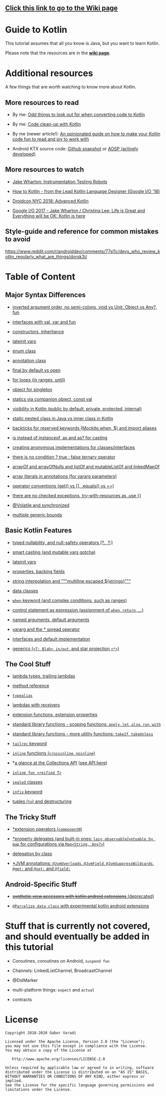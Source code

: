 ## [Click this link to go to the Wiki page](https://github.com/Zhuinden/guide-to-kotlin/wiki)

# Guide to Kotlin

This tutorial assumes that all you know is Java, but you want to learn Kotlin.

Please note that the resources are in the [**wiki page**](https://github.com/Zhuinden/guide-to-kotlin/wiki).

# Additional resources

A few things that are worth watching to know more about Kotlin.

## More resources to read

- By me: [Odd things to look out for when converting code to Kotlin](https://android.jlelse.eu/odd-things-to-look-out-for-when-converting-code-to-kotlin-a00b6239828c)

- By me: [Code clean-up with Kotlin](https://proandroiddev.com/code-clean-up-with-kotlin-19ee1c8c0719)

- By me (newer article!): [An opinionated guide on how to make your Kotlin code fun to read and joy to work with](https://proandroiddev.com/an-opinionated-guide-on-how-to-make-your-kotlin-code-fun-to-read-and-joy-to-work-with-caa3a4036f9e)

- Android KTX source code: [Github snapshot](https://github.com/android/android-ktx/tree/136ba4cdb3b6ece7470cbddeaf6a168021a69a30/src/main/java/androidx/core) or [AOSP (actively developed)](https://android.googlesource.com/platform/frameworks/support/+/master/core/ktx/src/main/java/androidx/core)

## More resources to watch

- [Jake Wharton: Instrumentation Testing Robots](https://academy.realm.io/posts/kau-jake-wharton-testing-robots/)

- [How to Kotlin - from the Lead Kotlin Language Designer (Google I/O '18)](https://www.youtube.com/watch?v=6P20npkvcb8)

- [Droidcon NYC 2018: Advanced Kotlin](https://www.youtube.com/watch?v=ECglKui0hpc)

- [Google I/O 2017 - Jake Wharton / Christina Lee: Life is Great and Everything will be OK: Kotlin is here](https://www.youtube.com/watch?v=fPzxfeDJDzY)

## Style-guide and reference for common mistakes to avoid 

https://www.reddit.com/r/androiddev/comments/77sl1c/devs_who_review_kotlin_regularly_what_are_things/dorsk3i/

# Table of Content

## Major Syntax Differences

- [inverted argument order, no semi-colons, void vs Unit, Object vs Any?, fun](https://github.com/Zhuinden/guide-to-kotlin/wiki/1.\)-Major-Syntax-Differences#inverted-argument-order-no-semi-colons-void-vs-unit-object-vs-any-fun)

- [interfaces with val, var and fun](https://github.com/Zhuinden/guide-to-kotlin/wiki/1.\)-Major-Syntax-Differences#interfaces-with-val-var-and-fun)

- [constructors, inheritance](https://github.com/Zhuinden/guide-to-kotlin/wiki/1.\)-Major-Syntax-Differences#constructors-inheritance)

- [lateinit vars](https://github.com/Zhuinden/guide-to-kotlin/wiki/1.\)-Major-Syntax-Differences#lateinit-vars)

- [enum class](https://github.com/Zhuinden/guide-to-kotlin/wiki/1.\)-Major-Syntax-Differences#enum-class)

- [annotation class](https://github.com/Zhuinden/guide-to-kotlin/wiki/1.\)-Major-Syntax-Differences#annotation-class)

- [final by default vs open](https://github.com/Zhuinden/guide-to-kotlin/wiki/1.\)-Major-Syntax-Differences#final-by-default-vs-open)

- [for loops (in ranges, until)](https://github.com/Zhuinden/guide-to-kotlin/wiki/1.\)-Major-Syntax-Differences#for-loops-in-ranges-until)

- [object for singleton](https://github.com/Zhuinden/guide-to-kotlin/wiki/1.\)-Major-Syntax-Differences#object-for-singleton)

- [statics via companion object, const val](https://github.com/Zhuinden/guide-to-kotlin/wiki/1.\)-Major-Syntax-Differences#statics-via-companion-object-const-val)

- [visibility in Kotlin (public by default, private, protected, internal)](https://github.com/Zhuinden/guide-to-kotlin/wiki/1.\)-Major-Syntax-Differences#visibility-in-kotlin-public-by-default-private-protected-internal)

- [static nested class in Java vs inner class in Kotlin](https://github.com/Zhuinden/guide-to-kotlin/wiki/1.\)-Major-Syntax-Differences#static-nested-class-in-java-vs-inner-class-in-kotlin)

- [backticks for reserved keywords (Mockito.when, $) and import aliases](https://github.com/Zhuinden/guide-to-kotlin/wiki/1.\)-Major-Syntax-Differences#backticks-for-reserved-keywords-mockitowhen--and-import-aliases)

- [is instead of instanceof, as and as? for casting](https://github.com/Zhuinden/guide-to-kotlin/wiki/1.\)-Major-Syntax-Differences#is-instead-of-instanceof-as-and-as-for-casting)

- [creating anonymous implementations for classes/interfaces](https://github.com/Zhuinden/guide-to-kotlin/wiki/1.\)-Major-Syntax-Differences#creating-anonymous-implementations-for-classesinterfaces)

- [there is no condition ? true : false ternary operator](https://github.com/Zhuinden/guide-to-kotlin/wiki/1.\)-Major-Syntax-Differences#there-is-no-condition--true--false-ternary-operator)

- [arrayOf and arrayOfNulls and listOf and mutableListOf and linkedMapOf](https://github.com/Zhuinden/guide-to-kotlin/wiki/1.\)-Major-Syntax-Differences#arrayof-and-arrayofnulls-and-listof-and-mutablelistof-and-linkedmapof)

- [array literals in annotations (for vararg parameters)](https://github.com/Zhuinden/guide-to-kotlin/wiki/1.\)-Major-Syntax-Differences#array-literal-in-annotations-even-for-single-argument-vararg-parameter)

- [operator conventions (get() vs [], .equals() vs ==)](https://github.com/Zhuinden/guide-to-kotlin/wiki/1.\)-Major-Syntax-Differences#operator-conventions-get-vs--equals-vs-)

- [there are no checked exceptions, try-with-resources as .use {}](https://github.com/Zhuinden/guide-to-kotlin/wiki/1.\)-Major-Syntax-Differences#there-are-no-checked-exceptions-use)

- [@Volatile and synchronized](https://github.com/Zhuinden/guide-to-kotlin/wiki/1.\)-Major-Syntax-Differences#volatile-is-replaced-with-volatile)

- [multiple generic bounds](https://github.com/Zhuinden/guide-to-kotlin/wiki/1.\)-Major-Syntax-Differences#multiple-generic-bounds)

## Basic Kotlin Features

- [typed nullability, and null-safety operators (?., ?:)](https://github.com/Zhuinden/guide-to-kotlin/wiki/2.\)-Basic-Kotlin-Features#typed-nullability-and-null-safety-operators--)

- [smart casting (and mutable vars gotcha)](https://github.com/Zhuinden/guide-to-kotlin/wiki/2.\)-Basic-Kotlin-Features#smart-casting-and-mutable-vars-gotcha)

- [lateinit vars](https://github.com/Zhuinden/guide-to-kotlin/wiki/2.\)-Basic-Kotlin-Features#lateinit-vars)

- [properties, backing fields](https://github.com/Zhuinden/guide-to-kotlin/wiki/2.\)-Basic-Kotlin-Features#properties-backing-fields)

- [string interpolation and """multiline escaped ${strings}"""](https://github.com/Zhuinden/guide-to-kotlin/wiki/2.\)-Basic-Kotlin-Features#string-interpolation-and-multiline-escaped-strings)

- [data classes](https://github.com/Zhuinden/guide-to-kotlin/wiki/2.\)-Basic-Kotlin-Features#data-classes)

- [`when` keyword (and complex conditions, such as ranges)](https://github.com/Zhuinden/guide-to-kotlin/wiki/2.\)-Basic-Kotlin-Features#when-keyword)

- [control statement as expression (assignment of `when`, `return`, ...)](https://github.com/Zhuinden/guide-to-kotlin/wiki/2.\)-Basic-Kotlin-Features#control-statement-as-expression-assignment-of-when-return)

- [named arguments, default arguments](https://github.com/Zhuinden/guide-to-kotlin/wiki/2.\)-Basic-Kotlin-Features#named-arguments-default-arguments)

- [vararg and the * spread operator](https://github.com/Zhuinden/guide-to-kotlin/wiki/2.\)-Basic-Kotlin-Features#vararg-and-the--spread-operator)

- [interfaces and default implementation](https://github.com/Zhuinden/guide-to-kotlin/wiki/2.\)-Basic-Kotlin-Features#interfaces-and-default-implementation)

- [generics (`<T: Blah>`, `in/out`, and star projection `<*>`)](https://github.com/Zhuinden/guide-to-kotlin/wiki/2.\)-Basic-Kotlin-Features#generics-t-blah-inout-and-star-projection-)

## The Cool Stuff

- [lambda types, trailing lambdas](https://github.com/Zhuinden/guide-to-kotlin/wiki/3.\)-The-Cool-Stuff#lambda-types-trailing-lambdas)

- [method reference](https://github.com/Zhuinden/guide-to-kotlin/wiki/3.\)-The-Cool-Stuff#method-reference)

- [`typealias`](https://github.com/Zhuinden/guide-to-kotlin/wiki/3.\)-The-Cool-Stuff#typealias)

- [lambdas with receivers](https://github.com/Zhuinden/guide-to-kotlin/wiki/3.\)-The-Cool-Stuff#lambdas-with-receivers)

- [extension functions, extension properties](https://github.com/Zhuinden/guide-to-kotlin/wiki/3.\)-The-Cool-Stuff#extension-functions-extension-properties)

- [standard library functions - scoping functions: `apply`, `let`, `also`, `run`, `with`](https://github.com/Zhuinden/guide-to-kotlin/wiki/3.\)-The-Cool-Stuff#standard-library-functions---scoping-functions-apply-let-also-run-with)

- [standard library functions - more utility functions: `takeIf`, `takeUnless`](https://github.com/Zhuinden/guide-to-kotlin/wiki/3.\)-The-Cool-Stuff#standard-library-functions---more-utility-functions-takeif-takeunless)

- [`tailrec` keyword](https://github.com/Zhuinden/guide-to-kotlin/wiki/3.\)-The-Cool-Stuff#tailrec-keyword)

- [`inline` functions (`crossinline`, `noinline`)](https://github.com/Zhuinden/guide-to-kotlin/wiki/3.\)-The-Cool-Stuff#inline-functions-crossinline-noinline)

- *[a glance at the Collections API](https://github.com/Zhuinden/guide-to-kotlin/wiki/3.\)-The-Cool-Stuff#a-glance-at-the-collections-api) ([see API here](https://kotlinlang.org/api/latest/jvm/stdlib/kotlin.collections/index.html#functions))

- [`inline fun <reified T>`](https://github.com/Zhuinden/guide-to-kotlin/wiki/3.\)-The-Cool-Stuff#inline-fun-reified-t)
  
- [`sealed` classes](https://github.com/Zhuinden/guide-to-kotlin/wiki/3.\)-The-Cool-Stuff#sealed-classes)

- [`infix` keyword](https://github.com/Zhuinden/guide-to-kotlin/wiki/3.\)-The-Cool-Stuff#infix-keyword)

- [tuples (`to`) and destructuring](https://github.com/Zhuinden/guide-to-kotlin/wiki/3.\)-The-Cool-Stuff#infix-keyword)

## The Tricky Stuff

- [*extension operators (`componentN`)](https://github.com/Zhuinden/guide-to-kotlin/wiki/4.\)-The-Tricky-Stuff#extension-operators-componentn)

- [*property delegates (and built-in ones: `lazy`, `observable`/`vetoable`, `by map` for configurations via `Map<String, Any?>`)](https://github.com/Zhuinden/guide-to-kotlin/wiki/4.\)-The-Tricky-Stuff#property-delegates-and-built-in-ones-lazy-observablevetoable-by-map-for-configurations-via-mapstring-any)

- [delegation by class](https://github.com/Zhuinden/guide-to-kotlin/wiki/4.\)-The-Tricky-Stuff#delegation-by-class)

- [*JVM annotations: `@JvmOverloads`, `@JvmField`, `@JvmSuppressWildcards`, `@get:` and `@set:` and `@field:`](https://github.com/Zhuinden/guide-to-kotlin/wiki/4.\)-The-Tricky-Stuff#jvm-annotations-jvmoverloads-jvmfield-jvmstatic-jvmsuppresswildcards-get-and-set-and-field)

## Android-Specific Stuff

- [~~synthetic view accessors with kotlin android extensions~~ (deprecated)](https://github.com/Zhuinden/guide-to-kotlin/wiki/5.\)-Android-Specific-Stuff#synthetic-view-accessors-with-kotlin-android-extensions)

- [`@Parcelize data class` with experimental kotlin android extensions](https://github.com/Zhuinden/guide-to-kotlin/wiki/5.\)-Android-Specific-Stuff#parcelize-data-class-with-experimental-kotlin-android-extensions)

# Stuff that is currently not covered, and should eventually be added in this tutorial

- Coroutines, coroutines on Android, `suspend fun`

- Channels: LinkedListChannel, BroadcastChannel

- @DslMarker

- multi-platform things: `expect` and `actual`

- contracts

# License

    Copyright 2018-2020 Gabor Varadi

    Licensed under the Apache License, Version 2.0 (the "License");
    you may not use this file except in compliance with the License.
    You may obtain a copy of the License at

       http://www.apache.org/licenses/LICENSE-2.0

    Unless required by applicable law or agreed to in writing, software
    distributed under the License is distributed on an "AS IS" BASIS,
    WITHOUT WARRANTIES OR CONDITIONS OF ANY KIND, either express or implied.
    See the License for the specific language governing permissions and
    limitations under the License.
